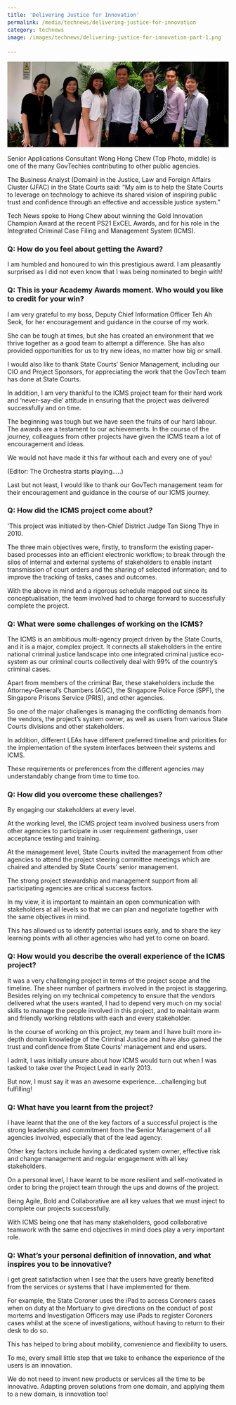 ```yaml
---
title: 'Delivering Justice for Innovation'
permalink: /media/technews/delivering-justice-for-innovation
category: technews
image: /images/technews/delivering-justice-for-innovation-part-1.png

---
```



![Delivering Justice for Innovation](/images/technews/delivering-justice-for-innovation-part-1.png)

Senior Applications Consultant Wong Hong Chew (Top Photo, middle) is one of the many GovTechies contributing to other public agencies.

The Business Analyst (Domain) in the Justice, Law and Foreign Affairs Cluster (JFAC) in the State Courts said: “My aim is to help the State Courts to leverage on technology to achieve its shared vision of inspiring public trust and confidence through an effective and accessible justice system.”

Tech News spoke to Hong Chew about winning the Gold Innovation Champion Award at the recent PS21 ExCEL Awards, and for his role in the Integrated Criminal Case Filing and Management System (ICMS).

### **Q: How do you feel about getting the Award?**
I am humbled and honoured to win this prestigious award.  I am pleasantly surprised as I did not even know that I was being nominated to begin with!

### **Q: This is your Academy Awards moment. Who would you like to credit for your win?**
I am very grateful to my boss, Deputy Chief Information Officer Teh Ah Seok, for her encouragement and guidance in the course of my work.  

She can be tough at times, but she has created an environment that we thrive together as a good team to attempt a difference.  She has also provided opportunities for us to try new ideas, no matter how big or small.  

I would also like to thank State Courts’ Senior Management, including our CIO and Project Sponsors, for appreciating the work that the GovTech team has done at State Courts.  

In addition, I am very thankful to the ICMS project team for their hard work and ‘never-say-die’ attitude in ensuring that the project was delivered successfully and on time.  

The beginning was tough but we have seen the fruits of our hard labour.  The awards are a testament to our achievements. In the course of the journey, colleagues from other projects have given the ICMS team a lot of encouragement and ideas.  

We would not have made it this far without each and every one of you!

(Editor: The Orchestra starts playing…..)

Last but not least, I would like to thank our GovTech management team for their encouragement and guidance in the course of our ICMS journey.

### **Q: How did the ICMS project come about?**
'This project was initiated by then-Chief District Judge Tan Siong Thye in 2010.

The three main objectives were, firstly, to transform the existing paper-based processes into an efficient electronic workflow; to break through the silos of internal and external systems of stakeholders to enable instant transmission of court orders and the sharing of selected information; and to improve the tracking of tasks, cases and outcomes.

With the above in mind and a rigorous schedule mapped out since its conceptualisation, the team involved had to charge forward to successfully complete the project.

### **Q: What were some challenges of working on the ICMS?**
The ICMS is an ambitious multi-agency project driven by the State Courts, and it is a major, complex project.  It connects all stakeholders in the entire national criminal justice landscape into one integrated criminal justice eco-system as our criminal courts collectively deal with 99% of the country’s criminal cases. 

Apart from members of the criminal Bar, these stakeholders include the Attorney-General’s Chambers (AGC), the Singapore Police Force (SPF), the Singapore Prisons Service (PRIS), and other agencies.

So one of the major challenges is managing the conflicting demands from the vendors, the project’s system owner, as well as users from various State Courts divisions and other stakeholders.

In addition, different LEAs have different preferred timeline and priorities for the implementation of the system interfaces between their systems and ICMS.  

These requirements or preferences from the different agencies may understandably change from time to time too.

### **Q: How did you overcome these challenges?**
 By engaging our stakeholders at every level.

At the working level, the ICMS project team involved business users from other agencies to participate in user requirement gatherings, user acceptance testing and training.

At the management level, State Courts invited the management from other agencies to attend the project steering committee meetings which are chaired and attended by State Courts’ senior management.  

The strong project stewardship and management support from all participating agencies are critical success factors.

In my view, it is important to maintain an open communication with stakeholders at all levels so that we can plan and negotiate together with the same objectives in mind.

This has allowed us to identify potential issues early, and to share the key learning points with all other agencies who had yet to come on board.

### **Q: How would you describe the overall experience of the ICMS project?**
It was a very challenging project in terms of the project scope and the timeline. The sheer number of partners involved in the project is staggering. Besides relying on my technical competency to ensure that the vendors delivered what the users wanted, I had to depend very much on my social skills to manage the people involved in this project, and to maintain warm and friendly working relations with each and every stakeholder.

In the course of working on this project, my team and I have built more in-depth domain knowledge of the Criminal Justice and have also gained the trust and confidence from State Courts’ management and end users.  

I admit, I was initially unsure about how ICMS would turn out when I was tasked to take over the Project Lead in early 2013.

But now, I must say it was an awesome experience....challenging but fulfilling!

### **Q: What have you learnt from the project?**
I have learnt that the one of the key factors of a successful project is the strong leadership and commitment from the Senior Management of all agencies involved, especially that of the lead agency.

Other key factors include having a dedicated system owner, effective risk and change management and regular engagement with all key stakeholders.

On a personal level, I have learnt to be more resilient and self-motivated in order to bring the project team through the ups and downs of the project.

Being Agile, Bold and Collaborative are all key values that we must inject to complete our projects successfully.  

With ICMS being one that has many stakeholders, good collaborative teamwork with the same end objectives in mind does play a very important role.

### **Q: What’s your personal definition of innovation, and what inspires you to be innovative?**
I get great satisfaction when I see that the users have greatly benefited from the services or systems that I have implemented for them.

For example, the State Coroner uses the iPad to access Coroners cases when on duty at the Mortuary to give directions on the conduct of post mortems and Investigation Officers may use iPads to register Coroners cases whilst at the scene of investigations, without having to return to their desk to do so.

This has helped to bring about mobility, convenience and flexibility to users.

To me, every small little step that we take to enhance the experience of the users is an innovation.

We do not need to invent new products or services all the time to be innovative. Adapting proven solutions from one domain, and applying them to a new domain, is innovation too!
